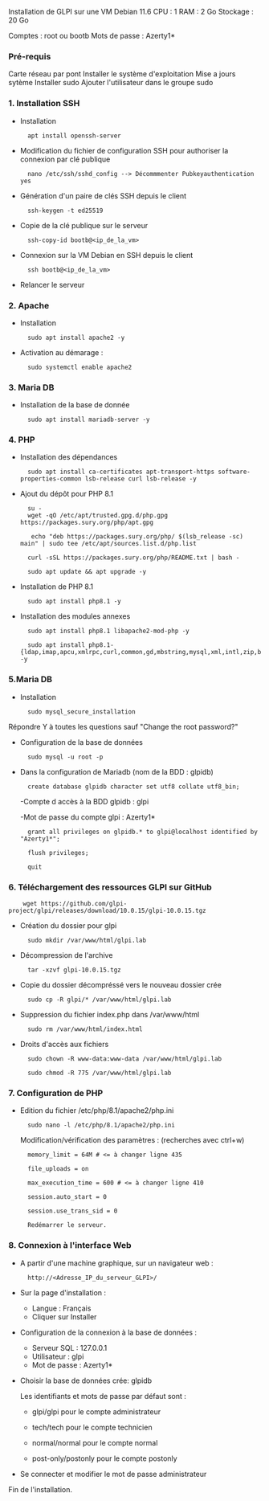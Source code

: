 Installation de GLPI sur une VM Debian 11.6 CPU : 1 RAM : 2 Go Stockage : 20 Go

Comptes : root ou bootb
Mots de passe : Azerty1*

### Pré-requis
Carte réseau par pont
Installer le système d'exploitation
Mise a jours sytème
Installer sudo
Ajouter l'utilisateur dans le groupe sudo



### 1. Installation SSH 


- Installation

        apt install openssh-server

- Modification du fichier de configuration SSH pour authoriser la connexion par clé publique

        nano /etc/ssh/sshd_config --> Décommmenter Pubkeyauthentication yes
    
- Génération d'un paire de clés SSH depuis le client

        ssh-keygen -t ed25519

- Copie de la clé publique sur le serveur

        ssh-copy-id bootb@<ip_de_la_vm>

- Connexion sur la VM Debian en SSH depuis le client

        ssh bootb@<ip_de_la_vm>

- Relancer le serveur


### 2. Apache

- Installation

        sudo apt install apache2 -y

- Activation au démarage :


        sudo systemctl enable apache2


### 3. Maria DB

- Installation de la base de donnée

        sudo apt install mariadb-server -y


### 4. PHP

- Installation des dépendances

        sudo apt install ca-certificates apt-transport-https software-properties-common lsb-release curl lsb-release -y

- Ajout du dépôt pour PHP 8.1

 
        su -
        wget -qO /etc/apt/trusted.gpg.d/php.gpg https://packages.sury.org/php/apt.gpg

         echo "deb https://packages.sury.org/php/ $(lsb_release -sc) main" | sudo tee /etc/apt/sources.list.d/php.list

        curl -sSL https://packages.sury.org/php/README.txt | bash -
            
        sudo apt update && apt upgrade -y
 
- Installation de PHP 8.1

        sudo apt install php8.1 -y

- Installation des modules annexes

        sudo apt install php8.1 libapache2-mod-php -y

        sudo apt install php8.1-{ldap,imap,apcu,xmlrpc,curl,common,gd,mbstring,mysql,xml,intl,zip,bz2} -y


### 5.Maria DB

- Installation

        sudo mysql_secure_installation


Répondre Y à toutes les questions sauf "Change the root password?"

- Configuration de la base de données

        sudo mysql -u root -p

- Dans la configuration de Mariadb (nom de la BDD : glpidb)
 

        create database glpidb character set utf8 collate utf8_bin;

  -Compte d accès à la BDD glpidb : glpi

  -Mot de passe du compte glpi : Azerty1*

        grant all privileges on glpidb.* to glpi@localhost identified by "Azerty1*";

        flush privileges;

        quit
    

### 6. Téléchargement des ressources GLPI sur GitHub

        wget https://github.com/glpi-project/glpi/releases/download/10.0.15/glpi-10.0.15.tgz

- Création du dossier pour glpi

        sudo mkdir /var/www/html/glpi.lab

- Décompression de l'archive

        tar -xzvf glpi-10.0.15.tgz

- Copie du dossier décompréssé vers le nouveau dossier crée

        sudo cp -R glpi/* /var/www/html/glpi.lab


- Suppression du fichier index.php dans /var/www/html

        sudo rm /var/www/html/index.html

- Droits d'accès aux fichiers

        sudo chown -R www-data:www-data /var/www/html/glpi.lab

        sudo chmod -R 775 /var/www/html/glpi.lab

### 7. Configuration de PHP

- Edition du fichier /etc/php/8.1/apache2/php.ini

        sudo nano -l /etc/php/8.1/apache2/php.ini

    Modification/vérification des paramètres : (recherches avec ctrl+w)

        memory_limit = 64M # <= à changer ligne 435

        file_uploads = on

        max_execution_time = 600 # <= à changer ligne 410

        session.auto_start = 0

        session.use_trans_sid = 0

        Redémarrer le serveur.

### 8. Connexion à l'interface Web 

- A partir d'une machine graphique, sur un navigateur web : 

        http://<Adresse_IP_du_serveur_GLPI>/

- Sur la page d'installation :

    -	Langue : Français
    -	Cliquer sur Installer

- Configuration de la connexion à la base de données :

    -	Serveur SQL : 127.0.0.1
    -	Utilisateur : glpi
    -	Mot de passe : Azerty1*

- Choisir la base de données crée: glpidb

     Les identifiants et mots de passe par défaut sont :

    - glpi/glpi pour le compte administrateur

    - tech/tech pour le compte technicien

    - normal/normal pour le compte normal

    - post-only/postonly pour le compte postonly

- Se connecter et modifier le mot de passe administrateur

Fin de l'installation.